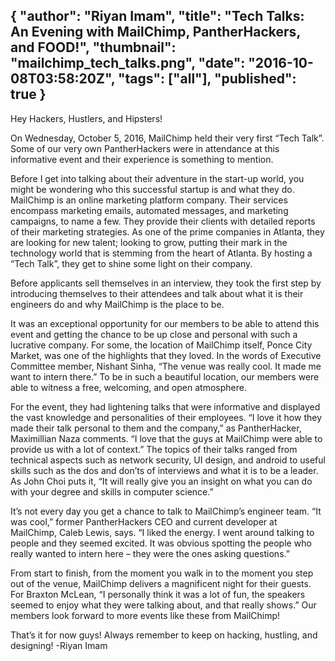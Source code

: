 {
  "author": "Riyan Imam",
  "title": "Tech Talks: An Evening with MailChimp, PantherHackers, and FOOD!",
  "thumbnail": "mailchimp_tech_talks.png",
  "date": "2016-10-08T03:58:20Z",
  "tags": ["all"],
  "published": true
}
---
Hey Hackers, Hustlers, and Hipsters!

On Wednesday, October 5, 2016, MailChimp held their very first “Tech Talk”. Some of our very own PantherHackers were in attendance at this informative event and their experience is something to mention.

Before I get into talking about their adventure in the start-up world, you might be wondering who this successful startup is and what they do. MailChimp is an online marketing platform company. Their services encompass marketing emails, automated messages, and marketing campaigns, to name a few. They provide their clients with detailed reports of their marketing strategies. As one of the prime companies in Atlanta, they are looking for new talent; looking to grow, putting their mark in the technology world that is stemming from the heart of Atlanta. By hosting a “Tech Talk”, they get to shine some light on their company.

Before applicants sell themselves in an interview, they took the first step by introducing themselves to their attendees and talk about what it is their engineers do and why MailChimp is the place to be.

It was an exceptional opportunity for our members to be able to attend this event and getting the chance to be up close and personal with such a lucrative company. For some, the location of MailChimp itself, Ponce City Market, was one of the highlights that they loved. In the words of Executive Committee member, Nishant Sinha, “The venue was really cool. It made me want to intern there.” To be in such a beautiful location, our members were able to witness a free, welcoming, and open atmosphere.

For the event, they had lightening talks that were informative and displayed the vast knowledge and personalities of their employees. “I love it how they made their talk personal to them and the company,” as PantherHacker, Maximillian Naza comments. “I love that the guys at MailChimp were able to provide us with a lot of context.” The topics of their talks ranged from technical aspects such as network security, UI design, and android to useful skills such as the dos and don’ts of interviews and what it is to be a leader. As John Choi puts it, “It will really give you an insight on what you can do with your degree and skills in computer science.”

It’s not every day you get a chance to talk to MailChimp’s engineer team. “It was cool,” former PantherHackers CEO and current developer at MailChimp, Caleb Lewis, says. “I liked the energy. I went around talking to people and they seemed excited. It was obvious spotting the people who really wanted to intern here – they were the ones asking questions.”

From start to finish, from the moment you walk in to the moment you step out of the venue, MailChimp delivers a magnificent night for their guests. For Braxton McLean, “I personally think it was a lot of fun, the speakers seemed to enjoy what they were talking about, and that really shows.” Our members look forward to more events like these from MailChimp!

That’s it for now guys! Always remember to keep on hacking, hustling, and designing!
-Riyan Imam
